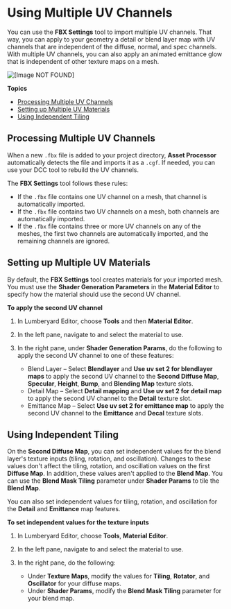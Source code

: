 # Using Multiple UV Channels<a name="char-fbx-uv-streams"></a>

You can use the ****FBX Settings**** tool to import multiple UV channels\. That way, you can apply to your geometry a detail or blend layer map with UV channels that are independent of the diffuse, normal, and spec channels\. With multiple UV channels, you can also apply an animated emittance glow that is independent of other texture maps on a mesh\.

![\[Image NOT FOUND\]](http://docs.aws.amazon.com/lumberyard/latest/userguide/images/shared-multi-uv-support-meshes-example.gif)

**Topics**
+ [Processing Multiple UV Channels](#char-fbx-import-multiple-uv-channels)
+ [Setting up Multiple UV Materials](#char-fbx-setup-multiple-uv-channels)
+ [Using Independent Tiling](#char-fbx-use-independent-tiling)

## Processing Multiple UV Channels<a name="char-fbx-import-multiple-uv-channels"></a>

When a new `.fbx` file is added to your project directory, **Asset Processor** automatically detects the file and imports it as a `.cgf`\. If needed, you can use your DCC tool to rebuild the UV channels\.

The ****FBX Settings**** tool follows these rules:
+ If the `.fbx` file contains one UV channel on a mesh, that channel is automatically imported\.
+ If the `.fbx` file contains two UV channels on a mesh, both channels are automatically imported\.
+ If the `.fbx` file contains three or more UV channels on any of the meshes, the first two channels are automatically imported, and the remaining channels are ignored\.

## Setting up Multiple UV Materials<a name="char-fbx-setup-multiple-uv-channels"></a>

By default, the ****FBX Settings**** tool creates materials for your imported mesh\. You must use the **Shader Generation Parameters** in the **Material Editor** to specify how the material should use the second UV channel\.

**To apply the second UV channel**

1. In Lumberyard Editor, choose **Tools** and then **Material Editor**\.

1. In the left pane, navigate to and select the material to use\.

1. In the right pane, under **Shader Generation Params**, do the following to apply the second UV channel to one of these features:
   + Blend Layer – Select **Blendlayer** and **Use uv set 2 for blendlayer maps** to apply the second UV channel to the **Second Diffuse Map**, **Specular**, **Height**, **Bump**, and **Blending Map** texture slots\.
   + Detail Map – Select **Detail mapping** and **Use uv set 2 for detail map** to apply the second UV channel to the **Detail** texture slot\.
   + Emittance Map – Select **Use uv set 2 for emittance map** to apply the second UV channel to the **Emittance** and **Decal** texture slots\.

## Using Independent Tiling<a name="char-fbx-use-independent-tiling"></a>

On the **Second Diffuse Map**, you can set independent values for the blend layer's texture inputs \(tiling, rotation, and oscillation\)\. Changes to these values don't affect the tiling, rotation, and oscillation values on the first **Diffuse Map**\. In addition, these values aren't applied to the **Blend Map**\. You can use the **Blend Mask Tiling** parameter under **Shader Params** to tile the **Blend Map**\.

You can also set independent values for tiling, rotation, and oscillation for the **Detail** and **Emittance** map features\.

**To set independent values for the texture inputs**

1. In Lumberyard Editor, choose **Tools**, **Material Editor**\.

1. In the left pane, navigate to and select the material to use\.

1. In the right pane, do the following:
   + Under **Texture Maps**, modify the values for **Tiling**, **Rotator**, and **Oscillator** for your diffuse maps\.
   + Under **Shader Params**, modify the **Blend Mask Tiling** parameter for your blend map\.